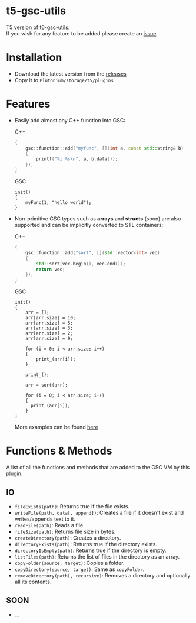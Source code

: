 # t5-gsc-utils
T5 version of [t6-gsc-utils](https://github.com/fedddddd/t6-gsc-utils).  
If you wish for any feature to be added please create an [issue](https://github.com/fedddddd/t5-gsc-utils/issues/new).

# Installation
* Download the latest version from the [releases](https://github.com/fedddddd/t5-gsc-utils/releases)
* Copy it to `Plutonium/storage/t5/plugins`

# Features

* Easily add almost any C++ function into GSC:

  C++
  ```c++
  {
      gsc::function::add("myfunc", [](int a, const std::string& b)
      {
          printf("%i %s\n", a, b.data());
      });
  }
  ```
  
  GSC
  ```gsc
  init()
  {
      myFunc(1, "hello world");
  }
  ```
  
* Non-primitive GSC types such as **arrays** and **structs** (soon) are also supported and can be implicitly converted to STL containers:
  
  C++
  ```c++
  {
      gsc::function::add("sort", [](std::vector<int> vec)
      {
          std::sort(vec.begin(), vec.end());
          return vec;
      });
  }
  ```
  
  GSC
  ```gsc
  init()
  {
      arr = [];
      arr[arr.size] = 10;
      arr[arr.size] = 5;
      arr[arr.size] = 3;
      arr[arr.size] = 2;
      arr[arr.size] = 9;

      for (i = 0; i < arr.size; i++)
      {
          print_(arr[i]);
      }

      print_();

      arr = sort(arr);
    
      for (i = 0; i < arr.size; i++)
      {
        print_(arr[i]);
      }
  }
  ```
  
  More examples can be found [here](https://github.com/fedddddd/t5-gsc-utils/tree/main/src/component)
  
# Functions & Methods

A list of all the functions and methods that are added to the GSC VM by this plugin.

## IO
  * `fileExists(path)`: Returns true if the file exists.
  * `writeFile(path, data[, append])`: Creates a file if it doesn't exist and writes/appends text to it.
  * `readFile(path)`: Reads a file.
  * `fileSize(path)`: Returns file size in bytes.
  * `createDirectory(path)`: Creates a directory.
  * `directoryExists(path)`: Returns true if the directory exists.
  * `directoryIsEmpty(path)`: Returns true if the directory is empty.
  * `listFiles(path)`: Returns the list of files in the directory as an array.
  * `copyFolder(source, target)`: Copies a folder.
  * `copyDirectory(source, target)`: Same as `copyFolder`.
  * `removeDirectory(path[, recursive)`: Removes a directory and optionally all its contents.

## SOON
  * ...
